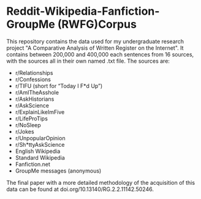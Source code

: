 # Reddit-Wikipedia-Fanfiction-GroupMe (RWFG)Corpus
This repository contains the data used for my undergraduate research project "A Comparative Analysis of Written Register  on the Internet". It contains between 200,000 and 400,000 each sentences from 16 sources, with the sources all in their own named .txt file. The sources are: 
* r/Relationships
* r/Confessions
* r/TIFU (short for “Today I F\*d Up”)
* r/AmITheAsshole
* r/AskHistorians
* r/AskScience
* r/ExplainLikeImFive
* r/LifeProTips
* r/NoSleep
* r/Jokes
* r/UnpopularOpinion
* r/Sh\*ttyAskScience
* English Wikipedia
* Standard Wikipedia
* Fanfiction.net
* GroupMe messages (anonymous)

The final paper with a more detailed methodology of the acquisition of this data can be found at doi.org/10.13140/RG.2.2.11142.50246.